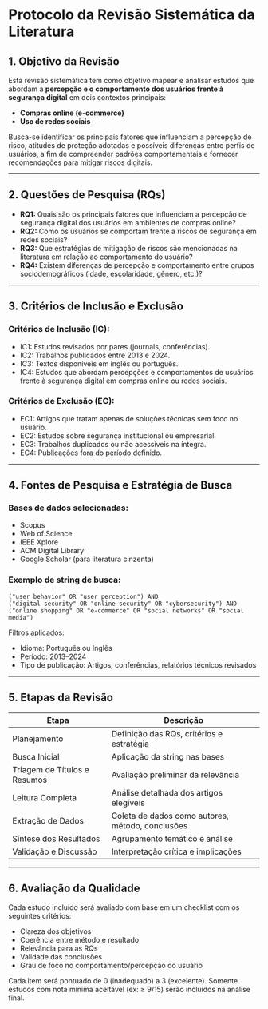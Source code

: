 # Protocolo da Revisão Sistemática da Literatura

## 1. Objetivo da Revisão

Esta revisão sistemática tem como objetivo mapear e analisar estudos que abordam a **percepção e o comportamento dos usuários frente à segurança digital** em dois contextos principais:

- **Compras online (e-commerce)**
- **Uso de redes sociais**

Busca-se identificar os principais fatores que influenciam a percepção de risco, atitudes de proteção adotadas e possíveis diferenças entre perfis de usuários, a fim de compreender padrões comportamentais e fornecer recomendações para mitigar riscos digitais.

---

## 2. Questões de Pesquisa (RQs)

- **RQ1:** Quais são os principais fatores que influenciam a percepção de segurança digital dos usuários em ambientes de compras online?
- **RQ2:** Como os usuários se comportam frente a riscos de segurança em redes sociais?
- **RQ3:** Que estratégias de mitigação de riscos são mencionadas na literatura em relação ao comportamento do usuário?
- **RQ4:** Existem diferenças de percepção e comportamento entre grupos sociodemográficos (idade, escolaridade, gênero, etc.)?

---

## 3. Critérios de Inclusão e Exclusão

### Critérios de Inclusão (IC):

- IC1: Estudos revisados por pares (journals, conferências).
- IC2: Trabalhos publicados entre 2013 e 2024.
- IC3: Textos disponíveis em inglês ou português.
- IC4: Estudos que abordam percepções e comportamentos de usuários frente à segurança digital em compras online ou redes sociais.

### Critérios de Exclusão (EC):

- EC1: Artigos que tratam apenas de soluções técnicas sem foco no usuário.
- EC2: Estudos sobre segurança institucional ou empresarial.
- EC3: Trabalhos duplicados ou não acessíveis na íntegra.
- EC4: Publicações fora do período definido.

---

## 4. Fontes de Pesquisa e Estratégia de Busca

### Bases de dados selecionadas:

- Scopus  
- Web of Science  
- IEEE Xplore  
- ACM Digital Library  
- Google Scholar (para literatura cinzenta)

### Exemplo de string de busca:

```
("user behavior" OR "user perception") AND 
("digital security" OR "online security" OR "cybersecurity") AND 
("online shopping" OR "e-commerce" OR "social networks" OR "social media")
```

Filtros aplicados:
- Idioma: Português ou Inglês
- Período: 2013–2024
- Tipo de publicação: Artigos, conferências, relatórios técnicos revisados

---

## 5. Etapas da Revisão

| Etapa                         | Descrição |
|------------------------------|-----------|
| Planejamento                 | Definição das RQs, critérios e estratégia |
| Busca Inicial                | Aplicação da string nas bases |
| Triagem de Títulos e Resumos | Avaliação preliminar da relevância |
| Leitura Completa             | Análise detalhada dos artigos elegíveis |
| Extração de Dados            | Coleta de dados como autores, método, conclusões |
| Síntese dos Resultados       | Agrupamento temático e análise |
| Validação e Discussão        | Interpretação crítica e implicações |

---

## 6. Avaliação da Qualidade

Cada estudo incluído será avaliado com base em um checklist com os seguintes critérios:

- Clareza dos objetivos
- Coerência entre método e resultado
- Relevância para as RQs
- Validade das conclusões
- Grau de foco no comportamento/percepção do usuário

Cada item será pontuado de 0 (inadequado) a 3 (excelente). Somente estudos com nota mínima aceitável (ex: ≥ 9/15) serão incluídos na análise final.